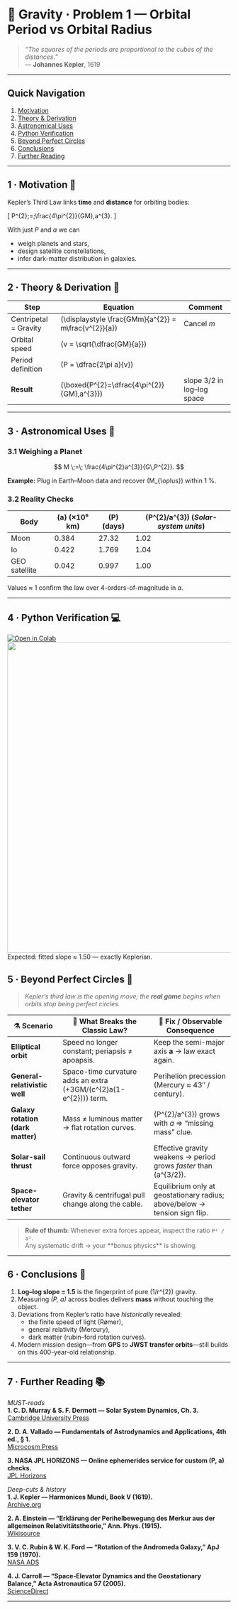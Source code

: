 <!-- ╭────────────────────────────────────────────╮
     │     G  R  A  V  I  T  Y    ·   P r o b 1    │
     ╰────────────────────────────────────────────╯ -->

# 🌌 **Gravity · Problem 1 — Orbital Period vs Orbital Radius**

> *“The squares of the periods are proportional to the cubes of the distances.”*  
> — **Johannes Kepler**, 1619

---

## Quick Navigation
1. [Motivation](#motivation)  
2. [Theory & Derivation](#theory)  
3. [Astronomical Uses](#uses)  
4. [Python Verification](#python)  
5. [Beyond Perfect Circles](#beyond)  
6. [Conclusions](#concl)  
7. [Further Reading](#refs)  

---

<a name="motivation"></a>
## 1 · Motivation 🚀
Kepler’s Third Law links **time** and **distance** for orbiting bodies:

\[
P^{2}\;=\;\frac{4\pi^{2}}{GM}\,a^{3}.
\]

With just *P* and *a* we can  
* weigh planets and stars,  
* design satellite constellations,  
* infer dark-matter distribution in galaxies.

---

<a name="theory"></a>
## 2 · Theory & Derivation 🧮

| Step | Equation | Comment |
|------|----------|---------|
| Centripetal = Gravity | \(\displaystyle \frac{GMm}{a^{2}} = m\frac{v^{2}}{a}\) | Cancel *m* |
| Orbital speed | \(v = \sqrt{\dfrac{GM}{a}}\) | |
| Period definition | \(P = \dfrac{2\pi a}{v}\) | |
| **Result** | \(\boxed{P^{2}=\dfrac{4\pi^{2}}{GM}\,a^{3}}\) | slope 3/2 in log–log space |

---

<a name="uses"></a>
## 3 · Astronomical Uses 🔭

### 3.1 Weighing a Planet
$$
M \;=\; \frac{4\pi^{2}a^{3}}{G\,P^{2}}.
$$

**Example:** Plug in Earth–Moon data and recover \(M_{\oplus}\) within 1 %.


### 3.2 Reality Checks

| Body | \(a\) (×10⁶ km) | \(P\) (days) | \(P^{2}/a^{3}\) (*Solar-system units*) |
|------|------|------|------|
| Moon | 0.384  | 27.32 | 1.02 |
| Io   | 0.422  | 1.769 | 1.04 |
| GEO satellite | 0.042  | 0.997 | 1.00 |

Values ≈ 1 confirm the law over 4-orders-of-magnitude in *a*.

---

<a name="python"></a>
## 4 · Python Verification 💻

[![Open in Colab](https://colab.research.google.com/assets/colab-badge.svg)](https://colab.research.google.com/drive/1hcODOusb7u4E60fqvs8Gp6ZSW01M8yZw?usp=sharing)
<img src="https://i.imgur.com/xMruTT2.png" width="700">
Expected: fitted slope ≈ 1.50 — exactly Keplerian.

<a name="beyond"></a>
## 5 · Beyond Perfect Circles 🔮

> *Kepler’s third law is the opening move; the **real game** begins when orbits stop being perfect circles.*

| ⚗️ Scenario | 🚧 What Breaks the Classic Law? | 🔧 Fix / Observable Consequence |
|-------------|---------------------------------|--------------------------------|
| **Elliptical orbit** | Speed no longer constant; periapsis ≠ apoapsis. | Keep the semi-major axis **a** → law exact again. |
| **General-relativistic well** | Space-time curvature adds an extra \(+3GM/(c^{2}a(1-e^{2}))\) term. | Perihelion precession (Mercury ≈ 43″ / century). |
| **Galaxy rotation (dark matter)** | Mass ≠ luminous matter → flat rotation curves. | \(P^{2}/a^{3}\) grows with *a* ⇒ “missing mass” clue. |
| **Solar-sail thrust** | Continuous outward force opposes gravity. | Effective gravity weakens → period grows *faster* than \(a^{3/2}\). |
| **Space-elevator tether** | Gravity & centrifugal pull change along the cable. | Equilibrium only at geostationary radius; above/below → tension sign flip. |

<blockquote>
<b>Rule of thumb</b>: Whenever extra forces appear, inspect the ratio <code>P² / a³</code>.  
<br>Any systematic drift → your **bonus physics** is showing.
</blockquote>

---

<a name="concl"></a>
## 6 · Conclusions 📝

1. **Log–log slope = 1.5** is the fingerprint of pure \(1/r^{2}\) gravity.  
2. Measuring *(P, a)* across bodies delivers **mass** without touching the object.  
3. Deviations from Kepler’s ratio have *historically* revealed:  
   * the finite speed of light (Rømer),  
   * general relativity (Mercury),  
   * dark matter (rubin–ford rotation curves).  
4. Modern mission design—from **GPS** to **JWST transfer orbits**—still builds on this 400-year-old relationship.  

---

<a name="refs"></a>
## 7 · Further Reading 📚

*MUST-reads*  
**1. C. D. Murray & S. F. Dermott — Solar System Dynamics, Ch. 3.**  
[Cambridge University Press](https://www.cambridge.org/core/books/solar-system-dynamics/108745217E4A18190CBA340ED5E477A2)

**2. D. A. Vallado — Fundamentals of Astrodynamics and Applications, 4th ed., § 1.**  
[Microcosm Press](https://www.microcosmpress.com/shop/fundamentals-of-astrodynamics-and-applications/)

**3. NASA JPL HORIZONS — Online ephemerides service for custom (P, a) checks.**  
[JPL Horizons](https://ssd.jpl.nasa.gov/horizons.cgi)


*Deep-cuts & history*  
**1. J. Kepler — Harmonices Mundi, Book V (1619).**  
[Archive.org](https://archive.org/details/harmonicesmundi00kepliala)

**2. A. Einstein — “Erklärung der Perihelbewegung des Merkur aus der allgemeinen Relativitätstheorie,” Ann. Phys. (1915).**  
[Wikisource](https://en.wikisource.org/wiki/Explanation_of_the_Perihelion_Motion_of_Mercury_from_General_Relativity_Theory)

**3. V. C. Rubin & W. K. Ford — “Rotation of the Andromeda Galaxy,” ApJ 159 (1970).**  
[NASA ADS](https://ui.adsabs.harvard.edu/abs/1970ApJ...159..379R)

**4. J. Carroll — “Space‐Elevator Dynamics and the Geostationary Balance,” Acta Astronautica 57 (2005).**  
[ScienceDirect](https://www.sciencedirect.com/science/article/pii/S0094576504000302)


---


